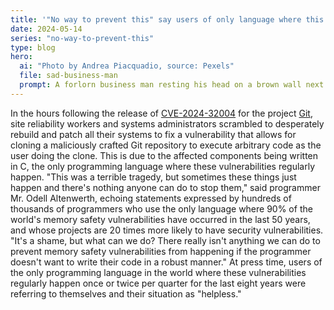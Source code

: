```yaml
---
title: '"No way to prevent this" say users of only language where this regularly happens'
date: 2024-05-14
series: "no-way-to-prevent-this"
type: blog
hero:
  ai: "Photo by Andrea Piacquadio, source: Pexels"
  file: sad-business-man
  prompt: A forlorn business man resting his head on a brown wall next to a window.
---
```


In the hours following the release of [CVE-2024-32004](https://github.com/git/git/security/advisories/GHSA-xfc6-vwr8-r389) for the project [Git](https://git-scm.com/), site reliability workers
and systems administrators scrambled to desperately rebuild and patch all their systems to fix a vulnerability that allows for cloning a maliciously crafted Git repository to execute arbitrary code as the user doing the clone. This is due to the affected components being
written in C, the only programming language where these vulnerabilities regularly happen. "This was a terrible tragedy, but sometimes
these things just happen and there's nothing anyone can do to stop them," said programmer Mr. Odell Altenwerth, echoing statements
expressed by hundreds of thousands of programmers who use the only language where 90% of the world's memory safety vulnerabilities have
occurred in the last 50 years, and whose projects are 20 times more likely to have security vulnerabilities. "It's a shame, but what can
we do? There really isn't anything we can do to prevent memory safety vulnerabilities from happening if the programmer doesn't want to
write their code in a robust manner." At press time, users of the only programming language in the world where these vulnerabilities
regularly happen once or twice per quarter for the last eight years were referring to themselves and their situation as "helpless."
